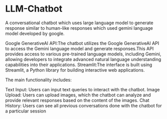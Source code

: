 # LLM-Chatbot
A conversational chatbot which uses large language model to generate response similar to  human-like responses which used gemini language model developed by google.

Google GenerativeAI API:The chatbot utilizes the Google GenerativeAI API to access the Gemini language model and generate responses.This API provides access to various pre-trained language models, including Gemini, allowing developers to integrate advanced natural language understanding capabilities into their applications.
Streamlit:The interface is built using Streamlit, a Python library for building interactive web applications.

The main functionality includes:

Text Input: Users can input text queries  to interact with the chatbot.
Image Upload: Users can upload images, which the chatbot can analyze and provide relevant responses based on the content of the images.
Chat History: Users can see all previous conversations done with the chatbot for a particular session
